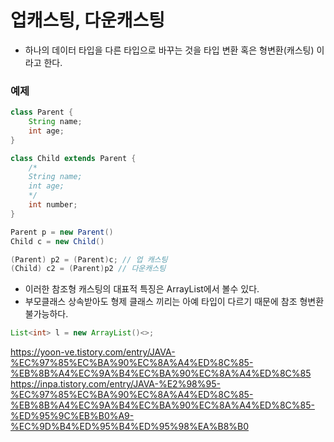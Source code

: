 # 업캐스팅, 다운캐스팅

- 하나의 데이터 타입을 다른 타입으로 바꾸는 것을 타입 변환 혹은 형변환(캐스팅) 이라고 한다.

### 예제 
``` java
class Parent {
	String name;
    int age;
}

class Child extends Parent {
	/*
    String name;
    int age;
    */
	int number;
}

Parent p = new Parent()
Child c = new Child()

(Parent) p2 = (Parent)c; // 업 캐스팅
(Child) c2 = (Parent)p2 // 다운캐스팅
```

- 이러한 참조형 캐스팅의 대표적 특징은 ArrayList에서 볼수 있다.
- 부모클래스 상속받아도 형제 클래스 끼리는 아예 타입이 다르기 때문에 참조 형변환 불가능하다.
``` java
List<int> l = new ArrayList()<>;
```


  



https://yoon-ve.tistory.com/entry/JAVA-%EC%97%85%EC%BA%90%EC%8A%A4%ED%8C%85-%EB%8B%A4%EC%9A%B4%EC%BA%90%EC%8A%A4%ED%8C%85
https://inpa.tistory.com/entry/JAVA-%E2%98%95-%EC%97%85%EC%BA%90%EC%8A%A4%ED%8C%85-%EB%8B%A4%EC%9A%B4%EC%BA%90%EC%8A%A4%ED%8C%85-%ED%95%9C%EB%B0%A9-%EC%9D%B4%ED%95%B4%ED%95%98%EA%B8%B0
